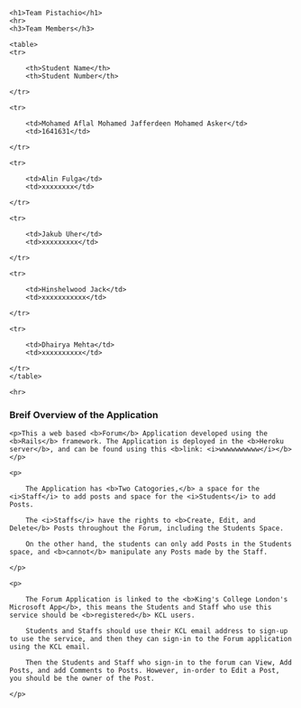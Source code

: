 
	<h1>Team Pistachio</h1>
	<hr>
	<h3>Team Members</h3>

	<table>
	<tr>
		
		<th>Student Name</th>
		<th>Student Number</th>

	</tr>

	<tr>
		
		<td>Mohamed Aflal Mohamed Jafferdeen Mohamed Asker</td>
		<td>1641631</td>

	</tr>

	<tr>
		
		<td>Alin Fulga</td>
		<td>xxxxxxxx</td>

	</tr>

	<tr>
		
		<td>Jakub Uher</td>
		<td>xxxxxxxxx</td>

	</tr>

	<tr>
		
		<td>Hinshelwood Jack</td>
		<td>xxxxxxxxxxx</td>

	</tr>

	<tr>
		
		<td>Dhairya Mehta</td>
		<td>xxxxxxxxxx</td>

	</tr>
	</table>

	<hr>

<section>
	<h3>Breif Overview of the Application</h3>

	<p>This a web based <b>Forum</b> Application developed using the <b>Rails</b> framework. The Application is deployed in the <b>Heroku server</b>, and can be found using this <b>link: <i>wwwwwwwwww</i></b>
	</p>

	<p>
		
		The Application has <b>Two Catogories,</b> a space for the <i>Staff</i> to add posts and space for the <i>Students</i> to add Posts. 

		The <i>Staffs</i> have the rights to <b>Create, Edit, and Delete</b> Posts throughout the Forum, including the Students Space.

		On the other hand, the students can only add Posts in the Students space, and <b>cannot</b> manipulate any Posts made by the Staff.

	</p>

	<p>
		
		The Forum Application is linked to the <b>King's College London's Microsoft App</b>, this means the Students and Staff who use this service should be <b>registered</b> KCL users. 

		Students and Staffs should use their KCL email address to sign-up to use the service, and then they can sign-in to the Forum application using the KCL email.

		Then the Students and Staff who sign-in to the forum can View, Add Posts, and add Comments to Posts. However, in-order to Edit a Post, you should be the owner of the Post.

	</p>
</section>

